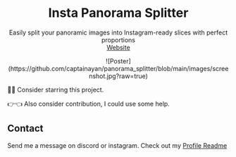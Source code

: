 <p align="center">
  <h1 align="center">Insta Panorama Splitter</h1>
  <p align="center">
    Easily split your panoramic images into Instagram-ready slices with perfect proportions
    <br />
    <a href="https://panorama-splitter.vercel.app/" target="_blank">Website</a>
  </p>
</p>

<center>
![Poster](https://github.com/captainayan/panorama_splitter/blob/main/images/screenshot.jpg?raw=true)
</center>

🙏🥺 Consider starring this project.

👉👈 Also consider contribution, I could use some help.

## Contact

Send me a message on discord or instagram. Check out my [Profile Readme](https://github.com/captainAyan)
